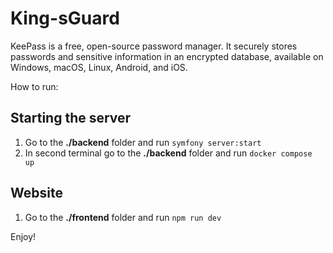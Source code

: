 # King-sGuard

KeePass is a free, open-source password manager. It securely stores passwords and sensitive information in an encrypted database, available on Windows, macOS, Linux, Android, and iOS.

How to run:

## Starting the server

1. Go to the <b>./backend</b> folder and run ```symfony server:start```
2. In second terminal go to the <b>./backend</b> folder and run ```docker compose up```

## Website

1. Go to the <b>./frontend</b> folder and run ```npm run dev```

Enjoy!
